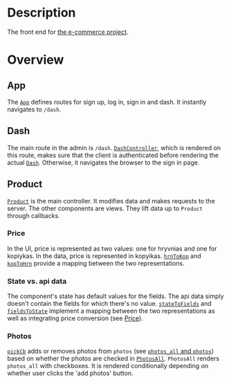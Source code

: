 # Description
The front end for [the e-commerce project](e-commerce-app).

# Overview
## App
The [`App`]() defines routes for sign up, log in, sign in and dash. It instantly navigates to `/dash`.

## Dash
The main route in the admin is `/dash`. [`DashController`](), which is rendered on this route, makes sure that the client is authenticated before rendering the actual [`Dash`](). Otherwise, it navigates the browser to the sign in page.

## Product
[`Product`]() is the main controller. It modifies data and makes requests to the server. The other components are views. They lift data up to `Product` through callbacks.

### Price
In the UI, price is represented as two values: one for hryvnias and one for kopiykas. In the data, price is represented in kopyikas. [`hrnToKop`]() and [`kopToHrn`]() provide a mapping between the two representations.

### State vs. api data
The component's state has default values for the fields. The api data simply doesn't contain the fields for which there's no value. [`stateToFields`]() and [`fieldsToState`]() implement a mapping between the two representations as well as integrating price conversion (see [Price](#price)).

### Photos
[`pickCb`]() adds or removes photos from `photos` (see [`photos_all` and `photos`](e-commerce#photos_all-and-photos)) based on whether the photos are checked in [`PhotosAll`](). `PhotosAll` renders `photos_all` with checkboxes. It is rendered conditionally depending on whether user clicks the 'add photos' button.